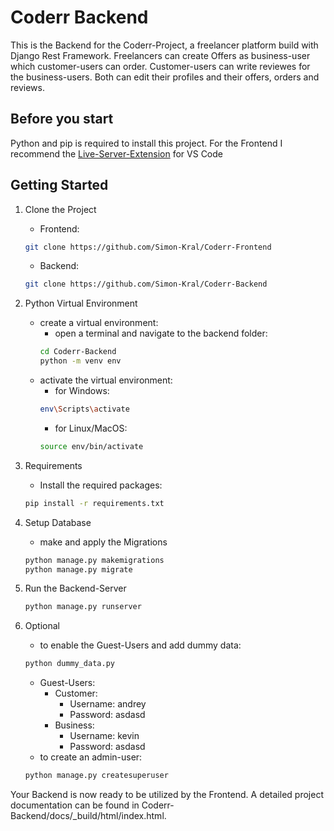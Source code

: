 # Coderr Backend

This is the Backend for the Coderr-Project, a freelancer platform build with Django Rest Framework. Freelancers can create Offers as business-user which customer-users can order. Customer-users can write reviewes for the business-users. Both can edit their profiles and their offers, orders and reviews.

## Before you start

Python and pip is required to install this project.
For the Frontend I recommend the [Live-Server-Extension](https://marketplace.visualstudio.com/items?itemName=ritwickdey.LiveServer) for VS Code

## Getting Started

1. Clone the Project
    - Frontend:
    ```bash
    git clone https://github.com/Simon-Kral/Coderr-Frontend
    ```
    - Backend:
    ```bash
    git clone https://github.com/Simon-Kral/Coderr-Backend
    ```

2. Python Virtual Environment
    - create a virtual environment:
        - open a terminal and navigate to the backend folder:
        ```bash
        cd Coderr-Backend
        python -m venv env
        ```
    - activate the virtual environment:
        - for Windows:
        ```bash
        env\Scripts\activate
        ```
        - for Linux/MacOS:
        ```bash
        source env/bin/activate
        ```

3. Requirements
    - Install the required packages:
    ```bash
    pip install -r requirements.txt
    ```

5. Setup Database
    - make and apply the Migrations
    ```bash
    python manage.py makemigrations
    python manage.py migrate
    ```

6. Run the Backend-Server
    ```bash
    python manage.py runserver
    ```

7. Optional
    - to enable the Guest-Users and add dummy data:
    ```bash
    python dummy_data.py
    ```
    - Guest-Users:
        - Customer:
            - Username: andrey
            - Password: asdasd
        - Business:
            - Username: kevin
            - Password: asdasd
    - to create an admin-user:
    ```bash
    python manage.py createsuperuser
    ```
Your Backend is now ready to be utilized by the Frontend.
A detailed project documentation can be found in Coderr-Backend/docs/_build/html/index.html.